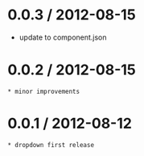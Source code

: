 
0.0.3 / 2012-08-15 
==================

  * update to component.json

0.0.2 / 2012-08-15 
==================

    * minor improvements

0.0.1 / 2012-08-12 
==================

    * dropdown first release
